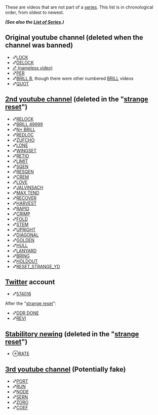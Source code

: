 These are videos that are not part of a
[series](List_of_Series "wikilink"). This list is in chronological
order, from oldest to newest.

***(See also the [List of Series](List_of_Series "wikilink").)***

## Original youtube channel (deleted when the channel was banned)

  - ♐[LOCK](LOCK "wikilink")
  - ♐[DELOCK](DELOCK "wikilink")
  - [♐ (nameless video)](♐_\(nameless_video\) "wikilink")
  - ♐[PER](PER "wikilink")
  - ♐[BRILL B](BRILL_B "wikilink"), though there were other numbered
    [BRILL](BRILL "wikilink") videos
  - ♐[QUOT](QUOT "wikilink")

## [2nd youtube channel](https://www.youtube.com/channel/UCLEBJyqL1KKsKKz_aBqfPaQ/) (deleted in the "[strange reset](RESET_STRANGE_YD "wikilink")")

  - ♐[RELOCK](RELOCK "wikilink")
  - ♐[BRILL 49999](BRILL_49999 "wikilink")
  - ♐[N\* BRILL](N*_BRILL "wikilink")
  - ♐[REDLOC](REDLOC "wikilink")
  - ♐[ZUFCHO](ZUFCHO "wikilink")
  - ♐[LONE](LONE "wikilink")
  - ♐[WINGSET](WINGSET "wikilink")
  - ♐[RETIO](RETIO "wikilink")
  - ♐[LIMIT](LIMIT "wikilink")
  - ♐[SQEN](SQEN "wikilink")
  - ♐[RESQEN](RESQEN "wikilink")
  - ♐[CREM](CREM "wikilink")
  - ♐[LOVE](LOVE "wikilink")
  - ♐[JALVINSACH](JALVINSACH "wikilink")
  - ♐[MAX TEND](MAX_TEND "wikilink")
  - ♐[RECOVER](RECOVER "wikilink")
  - ♐[HARVEST](HARVEST "wikilink")
  - ♐[RAPID](RAPID "wikilink")
  - ♐[CRIMP](CRIMP "wikilink")
  - ♐[FOLD](FOLD "wikilink")
  - ♐[STEM](STEM "wikilink")
  - ♐[UPRIGHT](UPRIGHT "wikilink")
  - ♐[DIAGONAL](DIAGONAL "wikilink")
  - ♐[GOLDEN](GOLDEN "wikilink")
  - ♐[HULL](HULL "wikilink")
  - ♐[LANYARD](LANYARD "wikilink")
  - ♐[BRING](BRING "wikilink")
  - ♐[HOLDOUT](HOLDOUT "wikilink")
  - ♐[RESET\_STRANGE\_YD](RESET_STRANGE_YD "wikilink")

## [Twitter](Twitter "wikilink") account

  - ♐[574016](574016 "wikilink")

After the "[strange reset](RESET_STRANGE_YD "wikilink")":

  - ♐[DDR DONE](DDR_DONE "wikilink")
  - ♐[REVI](REVI "wikilink")

## [Stabilitory newing](Stabilitory_newing "wikilink") (deleted in the "[strange reset](RESET_STRANGE_YD "wikilink")")

  - ⊕[RATE](RATE "wikilink")

## [3rd youtube channel‎](3rd_youtube_channel‎ "wikilink") (Potentially fake)

  - ♐[PORT](PORT "wikilink")
  - ♐[RUN](RUN "wikilink")
  - ♐[NODE](NODE "wikilink")
  - ♐[SERN](SERN "wikilink")
  - ♐[ZORO](ZORO "wikilink")
  - ♐[COEF](COEF "wikilink")
